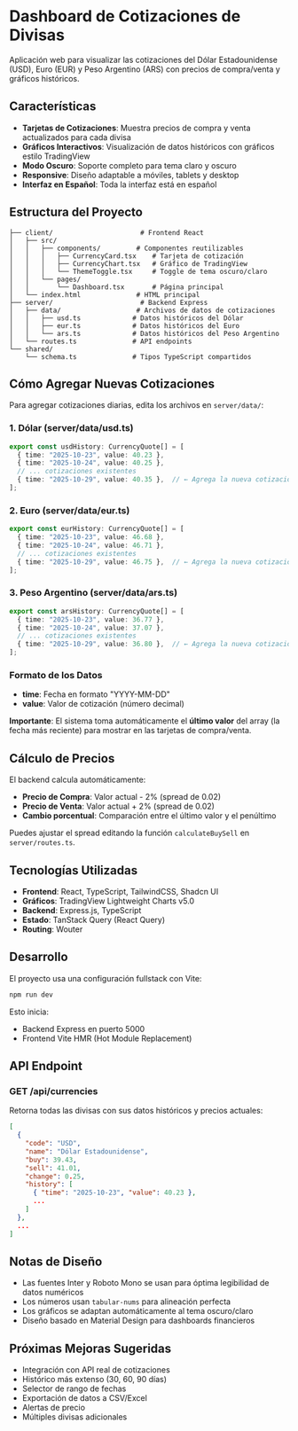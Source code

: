 # Dashboard de Cotizaciones de Divisas

Aplicación web para visualizar las cotizaciones del Dólar Estadounidense (USD), Euro (EUR) y Peso Argentino (ARS) con precios de compra/venta y gráficos históricos.

## Características

- **Tarjetas de Cotizaciones**: Muestra precios de compra y venta actualizados para cada divisa
- **Gráficos Interactivos**: Visualización de datos históricos con gráficos estilo TradingView
- **Modo Oscuro**: Soporte completo para tema claro y oscuro
- **Responsive**: Diseño adaptable a móviles, tablets y desktop
- **Interfaz en Español**: Toda la interfaz está en español

## Estructura del Proyecto

```
├── client/                      # Frontend React
│   ├── src/
│   │   ├── components/         # Componentes reutilizables
│   │   │   ├── CurrencyCard.tsx    # Tarjeta de cotización
│   │   │   ├── CurrencyChart.tsx   # Gráfico de TradingView
│   │   │   └── ThemeToggle.tsx     # Toggle de tema oscuro/claro
│   │   └── pages/
│   │       └── Dashboard.tsx       # Página principal
│   └── index.html              # HTML principal
├── server/                      # Backend Express
│   ├── data/                   # Archivos de datos de cotizaciones
│   │   ├── usd.ts             # Datos históricos del Dólar
│   │   ├── eur.ts             # Datos históricos del Euro
│   │   └── ars.ts             # Datos históricos del Peso Argentino
│   └── routes.ts              # API endpoints
└── shared/
    └── schema.ts              # Tipos TypeScript compartidos
```

## Cómo Agregar Nuevas Cotizaciones

Para agregar cotizaciones diarias, edita los archivos en `server/data/`:

### 1. Dólar (server/data/usd.ts)

```typescript
export const usdHistory: CurrencyQuote[] = [
  { time: "2025-10-23", value: 40.23 },
  { time: "2025-10-24", value: 40.25 },
  // ... cotizaciones existentes
  { time: "2025-10-29", value: 40.35 },  // ← Agrega la nueva cotización aquí
];
```

### 2. Euro (server/data/eur.ts)

```typescript
export const eurHistory: CurrencyQuote[] = [
  { time: "2025-10-23", value: 46.68 },
  { time: "2025-10-24", value: 46.71 },
  // ... cotizaciones existentes
  { time: "2025-10-29", value: 46.75 },  // ← Agrega la nueva cotización aquí
];
```

### 3. Peso Argentino (server/data/ars.ts)

```typescript
export const arsHistory: CurrencyQuote[] = [
  { time: "2025-10-23", value: 36.77 },
  { time: "2025-10-24", value: 37.07 },
  // ... cotizaciones existentes
  { time: "2025-10-29", value: 36.80 },  // ← Agrega la nueva cotización aquí
];
```

### Formato de los Datos

- **time**: Fecha en formato "YYYY-MM-DD"
- **value**: Valor de cotización (número decimal)

**Importante**: El sistema toma automáticamente el **último valor** del array (la fecha más reciente) para mostrar en las tarjetas de compra/venta.

## Cálculo de Precios

El backend calcula automáticamente:

- **Precio de Compra**: Valor actual - 2% (spread de 0.02)
- **Precio de Venta**: Valor actual + 2% (spread de 0.02)
- **Cambio porcentual**: Comparación entre el último valor y el penúltimo

Puedes ajustar el spread editando la función `calculateBuySell` en `server/routes.ts`.

## Tecnologías Utilizadas

- **Frontend**: React, TypeScript, TailwindCSS, Shadcn UI
- **Gráficos**: TradingView Lightweight Charts v5.0
- **Backend**: Express.js, TypeScript
- **Estado**: TanStack Query (React Query)
- **Routing**: Wouter

## Desarrollo

El proyecto usa una configuración fullstack con Vite:

```bash
npm run dev
```

Esto inicia:
- Backend Express en puerto 5000
- Frontend Vite HMR (Hot Module Replacement)

## API Endpoint

### GET /api/currencies

Retorna todas las divisas con sus datos históricos y precios actuales:

```json
[
  {
    "code": "USD",
    "name": "Dólar Estadounidense",
    "buy": 39.43,
    "sell": 41.01,
    "change": 0.25,
    "history": [
      { "time": "2025-10-23", "value": 40.23 },
      ...
    ]
  },
  ...
]
```

## Notas de Diseño

- Las fuentes Inter y Roboto Mono se usan para óptima legibilidad de datos numéricos
- Los números usan `tabular-nums` para alineación perfecta
- Los gráficos se adaptan automáticamente al tema oscuro/claro
- Diseño basado en Material Design para dashboards financieros

## Próximas Mejoras Sugeridas

- Integración con API real de cotizaciones
- Histórico más extenso (30, 60, 90 días)
- Selector de rango de fechas
- Exportación de datos a CSV/Excel
- Alertas de precio
- Múltiples divisas adicionales

